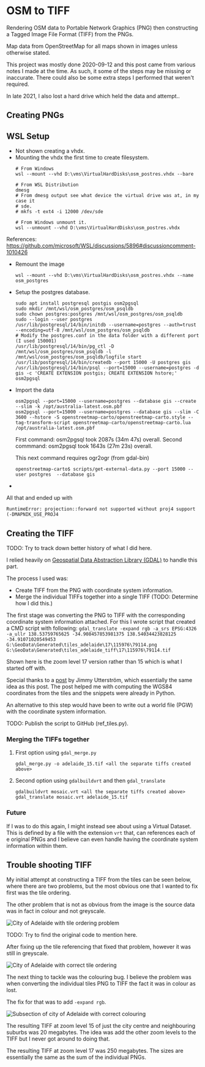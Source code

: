 OSM to TIFF
===========

Rendering OSM data to Portable Network Graphics (PNG) then constructing a
Tagged Image File Format (TIFF) from the PNGs.

Map data from OpenStreetMap for all maps shown in images unless otherwise
stated.

This project was mostly done 2020-09-12 and this post came from various notes
I made at the time. As such, it some of the steps may be missing or inaccurate.
There could also be some extra steps I performed that weren't required.

In late 2021, I also lost a hard drive which held the data and attempt..

## Creating PNGs

## WSL Setup

- Not shown creating a vhdx.
- Mounting the vhdx the first time to create filesystem.
  ```
  # From Windows
  wsl --mount --vhd D:\vms\VirtualHardDisks\osm_postres.vhdx --bare

  # From WSL Distribution
  dmesg
  # From dmesg output see what device the virtual drive was at, in my case it
  # sde.
  # mkfs -t ext4 -i 12000 /dev/sde

  # From Windows unmount it.
  wsl --unmount --vhd D:\vms\VirtualHardDisks\osm_postres.vhdx
  ```
References: https://github.com/microsoft/WSL/discussions/5896#discussioncomment-1010426

- Remount the image 
  ```
  wsl --mount --vhd D:\vms\VirtualHardDisks\osm_postres.vhdx --name osm_postgres
  ```
- Setup the postgres database.
  ```
  sudo apt install postgresql postgis osm2pgsql
  sudo mkdir /mnt/wsl/osm_postgres/osm_psqldb
  sudo chown postgres:postgres /mnt/wsl/osm_postgres/osm_psqldb
  sudo --login --user postgres
  /usr/lib/postgresql/14/bin/initdb --username=postgres --auth=trust --encoding=utf-8 /mnt/wsl/osm_postgres/osm_psqldb
  # Modify the postgres.conf in the data folder with a different port (I used 150001)
  /usr/lib/postgresql/14/bin/pg_ctl -D /mnt/wsl/osm_postgres/osm_psqldb -l /mnt/wsl/osm_postgres/osm_psqldb/logfile start
  /usr/lib/postgresql/14/bin/createdb --port 15000 -U postgres gis
  /usr/lib/postgresql/14/bin/psql --port=15000 --username=postgres -d gis -c 'CREATE EXTENSION postgis; CREATE EXTENSION hstore;'
  osm2pgsql 
  ```
- Import the data
  ```
  osm2pgsql --port=15000 --username=postgres --database gis --create --slim -k /opt/australia-latest.osm.pbf
  osm2pgsql --port=15000 --username=postgres --database gis --slim -C 3600 --hstore -S openstreetmap-carto/openstreetmap-carto.style --tag-transform-script openstreetmap-carto/openstreetmap-carto.lua /opt/australia-latest.osm.pbf
  ```
  First command: osm2pgsql took 2087s (34m 47s) overall.
  Second commmand: osm2pgsql took 1643s (27m 23s) overall.

  This next command requires ogr2ogr (from gdal-bin)
  ```
  openstreetmap-carto$ scripts/get-external-data.py --port 15000 --user postgres  --database gis
  ```
- 

  All that and ended up with 
  ```
  RuntimeError: projection::forward not supported without proj4 support (-DMAPNIK_USE_PROJ4
  ```

## Creating the TIFF

TODO: Try to track down better history of what I did here.

I relied heavily on [Geospatial Data Abstraction Library (GDAL)][1] to handle
this part.

The process I used was:

* Create TIFF from the PNG with coordinate system information.
* Merge the individual TIFFs together into a single TIFF (TODO: Determine how I did this.)

The first stage was converting the PNG to TIFF with the corresponding
coordinate system information attached. For this I wrote script that created
a CMD script with following:
```gdal_translate -expand rgb -a_srs EPSG:4326 -a_ullr 138.53759765625 -34.908457853981375 138.54034423828125 -34.91071020549453 G:\GeoData\Generated\tiles_adelaide\17\115976\79114.png G:\GeoData\Generated\tiles_adelaide_tiff\17\115976\79114.tif```

Shown here is the zoom level 17 version rather than 15 which is what I started
off with.

Special thanks to a [post][2] by Jimmy Utterström, which essentially the same
idea as this post. The post helped me with computing the WGS84 coordinates from
the tiles and the snippets were already in Python.

An alternative to this step would have been to write out a world file (PGW)
with the coordinate system information.

TODO: Publish the script to GitHub (ref_tiles.py).

### Merging the TIFFs together

1. First option using `gdal_merge.py`
    ```
    gdal_merge.py -o adelaide_15.tif <all the separate tiffs created above>
    ```
2. Second option using `gdalbuildvrt` and then `gdal_translate`
    ```
    gdalbuildvrt mosaic.vrt <all the separate tiffs created above>
    gdal_translate mosaic.vrt adelaide_15.tif
    ```

### Future

If I was to do this again, I might instead see about using a Virtual Dataset.
This is defined by a file with the extension `vrt` that, can references each of e original PNGs and I believe can even handle having the coordinate system
information within them.

## Trouble shooting TIFF
My initial attempt at constructing a TIFF from the tiles can be seen below,
where there are two problems, but the most obvious one that I wanted to fix
first was the tile ordering.

The other problem that is not as obvious from the image is the source data was
in fact in colour and not greyscale.

![City of Adelaide with tile ordering problem](/assets/png_to_tiff_adelaide_15_broken_order.png "City of Adelaide with tile ordering problem.")

TODO: Try to find the original code to mention here.

After fixing up the tile referencing that fixed that problem, however it was
still in greyscale.

![City of Adelaide with correct tile ordering](/assets/png_to_tiff_adelaide_15_broken_order.png "City of Adelaide with correct tile ordering.")

The next thing to tackle was the colouring bug. I believe the problem was when
converting the individual tiles PNG to TIFF the fact it was in colour as lost.

The fix for that was to add `-expand rgb`.

![Subsection of city of Adelaide with correct colouring](/assets/png_to_tiff_adelaide_15_correct_colouring.png "Subsection of city of Adelaide with correct colouring.")

The resulting TIFF at zoom level 15 of just the city centre and neighbouring
suburbs was 20 megabytes. The idea was add the other zoom levels to the TIFF
but I never got around to doing that.

The resulting TIFF at zoom level 17 was 250 megabytes.
The sizes are essentially the same as the sum of the individual PNGs.

[0]: https://switch2osm.org/serving-tiles/manually-building-a-tile-server-ubuntu-22-04-lts/
[1]: https://gdal.org/
[2]: https://jimmyutterstrom.com/blog/2019/06/05/map-tiles-to-geotiff/
[3]: https://github.com/mapbox/carto
[4]: https://www.npmjs.com/package/carto/
[5]: https://github.com/mapbox/osm-bright/
[6]: https://github.com/gravitystorm/openstreetmap-carto
[7]: https://github.com/mapnik/python-mapnik/issues/246

